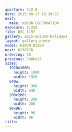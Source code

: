 ```yaml
---
aperture: f/2.8
date: 2015-09-17 15:20:57
exif:
  make: NIKON CORPORATION
exposure: 1/250
file: DSC_1197
gallery: 2015-autumn-holidays
layout: gallery-photo
model: NIKON D3100
next: 0138770
ordering: 36
previous: 368ba23
sizes:
  1920x1080:
    height: 1080
    width: 1920
  640w:
    height: 360
    width: 640
  200x200:
    height: 200
    width: 200
  96x96:
    height: 96
    width: 96
title: 
---
```

